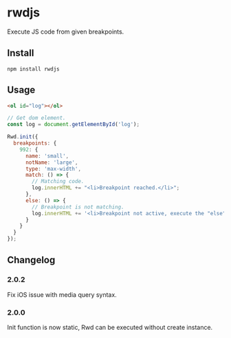 # rwdjs

Execute JS code from given breakpoints.

## Install

```
npm install rwdjs
```

## Usage

```html
<ol id="log"></ol>
```

```js
// Get dom element.
const log = document.getElementById('log');

Rwd.init({
  breakpoints: {
    992: {
      name: 'small',
      notName: 'large',
      type: 'max-width',
      match: () => {
        // Matching code.
        log.innerHTML += "<li>Breakpoint reached.</li>";
      },
      else: () => {
        // Breakpoint is not matching.
        log.innerHTML += '<li>Breakpoint not active, execute the "else" code</li>';
      }
    }
  }
});

```
## Changelog

### 2.0.2

Fix iOS issue with media query syntax.

### 2.0.0

Init function is now static, Rwd can be executed without create instance.
